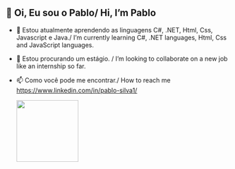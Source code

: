 ## 👋 Oi, Eu sou o Pablo/ Hi, I’m Pablo 

- 🌱 Estou atualmente aprendendo as linguagens C#, .NET, Html, Css, Javascript e Java./ I’m currently learning C#, .NET languages, Html, Css and JavaScript languages.
- 💞️ Estou procurando um estágio. / I’m looking to collaborate on a new job like an internship so far.
- 📫 Como você pode me encontrar./ How to reach me https://www.linkedin.com/in/pablo-silva1/
  
  <img height="140em" src="https://github-readme-stats.vercel.app/api/top-langs/?username=xPabloxz&layout=compact&langs_count=7&theme=dracula"/>
